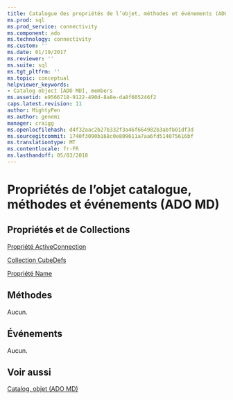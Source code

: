 ```yaml
---
title: Catalogue des propriétés de l’objet, méthodes et événements (ADO MD) | Documents Microsoft
ms.prod: sql
ms.prod_service: connectivity
ms.component: ado
ms.technology: connectivity
ms.custom: ''
ms.date: 01/19/2017
ms.reviewer: ''
ms.suite: sql
ms.tgt_pltfrm: ''
ms.topic: conceptual
helpviewer_keywords:
- Catalog object [ADO MD], members
ms.assetid: e9566718-9122-490d-8a8e-da8f605246f2
caps.latest.revision: 11
author: MightyPen
ms.author: genemi
manager: craigg
ms.openlocfilehash: d4f32aac2b27b332f3a46f664982b3abfb01df3d
ms.sourcegitcommit: 1740f3090b168c0e809611a7aa6fd514075616bf
ms.translationtype: MT
ms.contentlocale: fr-FR
ms.lasthandoff: 05/03/2018
---
```

# <a name="catalog-object-properties-methods-and-events-ado-md"></a>Propriétés de l’objet catalogue, méthodes et événements (ADO MD)
## <a name="propertiescollections"></a>Propriétés et de Collections  
 [Propriété ActiveConnection](../../../ado/reference/ado-md-api/activeconnection-property-ado-md.md)  
  
 [Collection CubeDefs](../../../ado/reference/ado-md-api/cubedefs-collection-ado-md.md)  
  
 [Propriété Name](../../../ado/reference/ado-md-api/name-property-ado-md.md)  
  
## <a name="methods"></a>Méthodes  
 Aucun.  
  
## <a name="events"></a>Événements  
 Aucun.  
  
## <a name="see-also"></a>Voir aussi  
 [Catalog, objet (ADO MD)](../../../ado/reference/ado-md-api/catalog-object-ado-md.md)
